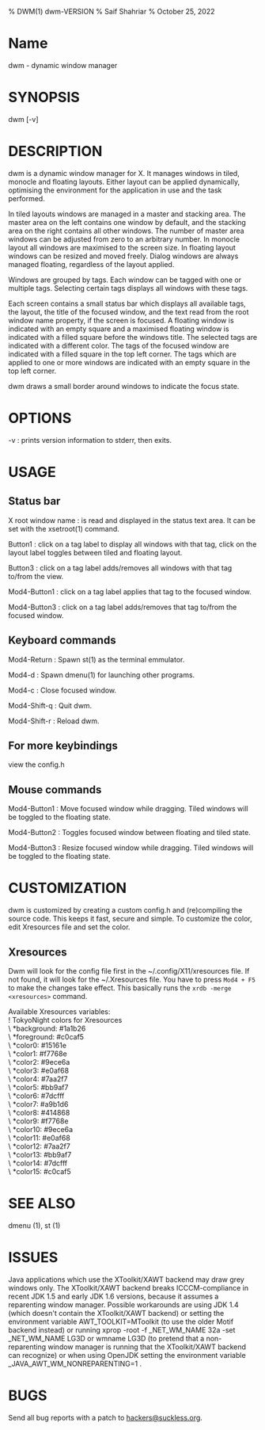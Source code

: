 % DWM(1) dwm-VERSION
% Saif Shahriar
% October 25, 2022



# Name
dwm - dynamic window manager



# SYNOPSIS
dwm [-v]



# DESCRIPTION
dwm is a dynamic window manager for X. It manages windows in tiled, monocle
and floating layouts. Either layout can be applied dynamically, optimising the
environment for the application in use and the task performed.

In tiled layouts windows are managed in a master and stacking area. The master
area on the left contains one window by default, and the stacking area on the
right contains all other windows. The number of master area windows can be
adjusted from zero to an arbitrary number. In monocle layout all windows are
maximised to the screen size. In floating layout windows can be resized and
moved freely. Dialog windows are always managed floating, regardless of the
layout applied.

Windows are grouped by tags. Each window can be tagged with one or multiple
tags. Selecting certain tags displays all windows with these tags.

Each screen contains a small status bar which displays all available tags, the
layout, the title of the focused window, and the text read from the root window
name property, if the screen is focused. A floating window is indicated with an
empty square and a maximised floating window is indicated with a filled square
before the windows title.  The selected tags are indicated with a different
color. The tags of the focused window are indicated with a filled square in the
top left corner.  The tags which are applied to one or more windows are
indicated with an empty square in the top left corner.

dwm draws a small border around windows to indicate the focus state.



# OPTIONS
-v
:    prints version information to stderr, then exits.



# USAGE
## Status bar
X root window name
:    is read and displayed in the status text area. It can be set with the
xsetroot(1) command.

Button1
:    click on a tag label to display all windows with that tag, click on the layout
label toggles between tiled and floating layout.

Button3
:   click on a tag label adds/removes all windows with that tag to/from the view.

Mod4\-Button1
:   click on a tag label applies that tag to the focused window.

Mod4\-Button3
:   click on a tag label adds/removes that tag to/from the focused window.


## Keyboard commands
Mod4\-Return
:   Spawn st(1) as the terminal emmulator.

Mod4\-d
:   Spawn dmenu(1) for launching other programs.

Mod4\-c
:   Close focused window.

Mod4\-Shift\-q
:   Quit dwm.

Mod4\-Shift\-r
:   Reload dwm.



## For more keybindings
view the config.h



## Mouse commands

Mod4\-Button1
:   Move focused window while dragging. Tiled windows will be toggled to the
floating state.

Mod4\-Button2
:   Toggles focused window between floating and tiled state.

Mod4\-Button3
:   Resize focused window while dragging. Tiled windows will be toggled to the
floating state.



# CUSTOMIZATION
dwm is customized by creating a custom config.h and (re)compiling the source
code. This keeps it fast, secure and simple. To customize the color, edit
Xresources file and set the color.


## Xresources
Dwm will look for the config file first in the ~/.config/X11/xresources file.
If not found, it will look for the ~/.Xresources file. You have to press
`Mod4 + F5` to make the changes take effect. This basically runs the
`xrdb -merge <xresources>` command.

Available Xresources variables:\
\! TokyoNight colors for Xresources\
\    \*background: #1a1b26\
\    \*foreground: #c0caf5\
\    \*color0: #15161e\
\    \*color1: #f7768e\
\    \*color2: #9ece6a\
\    \*color3: #e0af68\
\    \*color4: #7aa2f7\
\    \*color5: #bb9af7\
\    \*color6: #7dcfff\
\    \*color7: #a9b1d6\
\    \*color8: #414868\
\    \*color9: #f7768e\
\    \*color10: #9ece6a\
\    \*color11: #e0af68\
\    \*color12: #7aa2f7\
\    \*color13: #bb9af7\
\    \*color14: #7dcfff\
\    \*color15: #c0caf5



# SEE ALSO
dmenu (1), st (1)

# ISSUES
Java applications which use the XToolkit/XAWT backend may draw grey windows
only. The XToolkit/XAWT backend breaks ICCCM-compliance in recent JDK 1.5 and
early
JDK 1.6 versions, because it assumes a reparenting window manager. Possible
workarounds
are using JDK 1.4 (which doesn't contain the XToolkit/XAWT backend) or setting
the
environment variable
 AWT_TOOLKIT=MToolkit
(to use the older Motif backend instead) or running
 xprop -root -f _NET_WM_NAME 32a -set _NET_WM_NAME LG3D
or
 wmname LG3D
(to pretend that a non-reparenting window manager is running that the
XToolkit/XAWT backend can recognize) or when using OpenJDK setting the
environment variable
 _JAVA_AWT_WM_NONREPARENTING=1 .

# BUGS
Send all bug reports with a patch to hackers@suckless.org.

